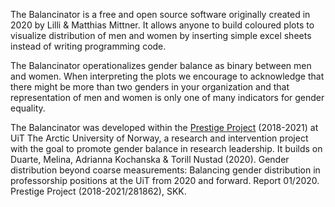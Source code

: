 The Balancinator is a free and open source software originally created in 2020 by Lilli & Matthias Mittner. It allows anyone to build coloured plots to visualize distribution of men and women by inserting simple excel sheets instead of writing programming code. 

The Balancinator operationalizes gender balance as binary between men and women. When interpreting the plots we encourage to acknowledge that there might be more than two genders in your organization and that representation of men and women is only one of many indicators for gender equality. 

The Balancinator was developed within the [Prestige Project](https://uit.no/research/prestige) (2018-2021) at UiT The Arctic University of Norway, a research and intervention project with the goal to promote gender balance in research leadership. It builds on Duarte, Melina, Adrianna Kochanska & Torill Nustad (2020). Gender distribution beyond coarse measurements: Balancing gender distribution in professorship positions at the UiT from 2020 and forward. Report 01/2020. Prestige Project (2018-2021/281862), SKK.
